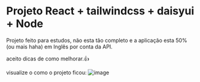 # Projeto React + tailwindcss + daisyui + Node

Projeto feito para estudos, não esta tão completo e a aplicação esta 50% (ou mais haha) em Inglês por conta da API.

aceito dicas de como melhorar.👍

visualize o como o projeto ficou: ![image](https://github.com/user-attachments/assets/19c157a6-5e8a-4eeb-b9ba-4fe74465d333)
